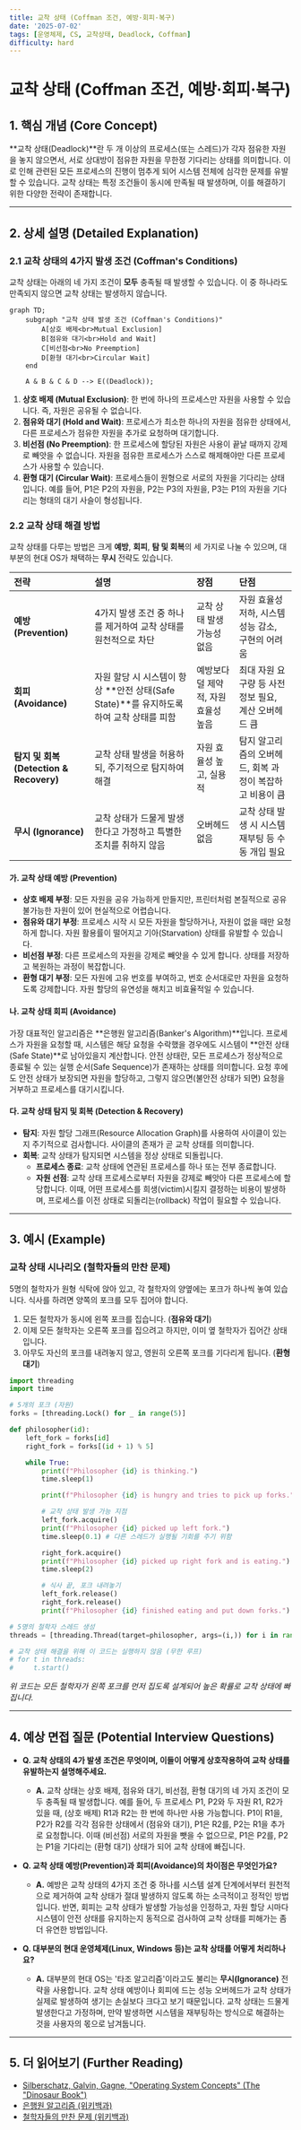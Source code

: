 ```yaml
---
title: 교착 상태 (Coffman 조건, 예방·회피·복구)
date: '2025-07-02'
tags: [운영체제, CS, 교착상태, Deadlock, Coffman]
difficulty: hard
---
```


# 교착 상태 (Coffman 조건, 예방·회피·복구)

## 1. 핵심 개념 (Core Concept)

\*\*교착 상태(Deadlock)\*\*란 두 개 이상의 프로세스(또는 스레드)가 각자 점유한 자원을 놓지 않으면서, 서로 상대방이 점유한 자원을 무한정 기다리는 상태를 의미합니다. 이로 인해 관련된 모든 프로세스의 진행이 멈추게 되어 시스템 전체에 심각한 문제를 유발할 수 있습니다. 교착 상태는 특정 조건들이 동시에 만족될 때 발생하며, 이를 해결하기 위한 다양한 전략이 존재합니다.

______________________________________________________________________

## 2. 상세 설명 (Detailed Explanation)

### 2.1 교착 상태의 4가지 발생 조건 (Coffman's Conditions)

교착 상태는 아래의 네 가지 조건이 **모두** 충족될 때 발생할 수 있습니다. 이 중 하나라도 만족되지 않으면 교착 상태는 발생하지 않습니다.

```mermaid
graph TD;
    subgraph "교착 상태 발생 조건 (Coffman's Conditions)"
        A[상호 배제<br>Mutual Exclusion]
        B[점유와 대기<br>Hold and Wait]
        C[비선점<br>No Preemption]
        D[환형 대기<br>Circular Wait]
    end

    A & B & C & D --> E((Deadlock));
```

1. **상호 배제 (Mutual Exclusion)**: 한 번에 하나의 프로세스만 자원을 사용할 수 있습니다. 즉, 자원은 공유될 수 없습니다.
1. **점유와 대기 (Hold and Wait)**: 프로세스가 최소한 하나의 자원을 점유한 상태에서, 다른 프로세스가 점유한 자원을 추가로 요청하며 대기합니다.
1. **비선점 (No Preemption)**: 한 프로세스에 할당된 자원은 사용이 끝날 때까지 강제로 빼앗을 수 없습니다. 자원을 점유한 프로세스가 스스로 해제해야만 다른 프로세스가 사용할 수 있습니다.
1. **환형 대기 (Circular Wait)**: 프로세스들이 원형으로 서로의 자원을 기다리는 상태입니다. 예를 들어, P1은 P2의 자원을, P2는 P3의 자원을, P3는 P1의 자원을 기다리는 형태의 대기 사슬이 형성됩니다.

### 2.2 교착 상태 해결 방법

교착 상태를 다루는 방법은 크게 **예방**, **회피**, **탐   및 회복**의 세 가지로 나눌 수 있으며, 대부분의 현대 OS가 채택하는 **무시** 전략도 있습니다.

| 전략                                    | 설명                                                                                        | 장점                                 | 단점                                                     |
| :-------------------------------------- | :------------------------------------------------------------------------------------------ | :----------------------------------- | :------------------------------------------------------- |
| **예방 (Prevention)**                   | 4가지 발생 조건 중 하나를 제거하여 교착 상태를 원천적으로 차단                              | 교착 상태 발생 가능성 없음           | 자원 효율성 저하, 시스템 성능 감소, 구현의 어려움        |
| **회피 (Avoidance)**                    | 자원 할당 시 시스템이 항상 \*\*안전 상태(Safe State)\*\*를 유지하도록 하여 교착 상태를 피함 | 예방보다 덜 제약적, 자원 효율성 높음 | 최대 자원 요구량 등 사전 정보 필요, 계산 오버헤드 큼     |
| **탐지 및 회복 (Detection & Recovery)** | 교착 상태 발생을 허용하되, 주기적으로 탐지하여 해결                                         | 자원 효율성 높고, 실용적             | 탐지 알고리즘의 오버헤드, 회복 과정이 복잡하고 비용이 큼 |
| **무시 (Ignorance)**                    | 교착 상태가 드물게 발생한다고 가정하고 특별한 조치를 취하지 않음                            | 오버헤드 없음                        | 교착 상태 발생 시 시스템 재부팅 등 수동 개입 필요        |

#### 가. 교착 상태 예방 (Prevention)

- **상호 배제 부정**: 모든 자원을 공유 가능하게 만들지만, 프린터처럼 본질적으로 공유 불가능한 자원이 있어 현실적으로 어렵습니다.
- **점유와 대기 부정**: 프로세스 시작 시 모든 자원을 할당하거나, 자원이 없을 때만 요청하게 합니다. 자원 활용률이 떨어지고 기아(Starvation) 상태를 유발할 수 있습니다.
- **비선점 부정**: 다른 프로세스의 자원을 강제로 빼앗을 수 있게 합니다. 상태를 저장하고 복원하는 과정이 복잡합니다.
- **환형 대기 부정**: 모든 자원에 고유 번호를 부여하고, 번호 순서대로만 자원을 요청하도록 강제합니다. 자원 할당의 유연성을 해치고 비효율적일 수 있습니다.

#### 나. 교착 상태 회피 (Avoidance)

가장 대표적인 알고리즘은 \*\*은행원 알고리즘(Banker's Algorithm)\*\*입니다.
프로세스가 자원을 요청할 때, 시스템은 해당 요청을 수락했을 경우에도 시스템이 \*\*안전 상태(Safe State)\*\*로 남아있을지 계산합니다. 안전 상태란, 모든 프로세스가 정상적으로 종료될 수 있는 실행 순서(Safe Sequence)가 존재하는 상태를 의미합니다. 요청 후에도 안전 상태가 보장되면 자원을 할당하고, 그렇지 않으면(불안전 상태가 되면) 요청을 거부하고 프로세스를 대기시킵니다.

#### 다. 교착 상태 탐지 및 회복 (Detection & Recovery)

- **탐지**: 자원 할당 그래프(Resource Allocation Graph)를 사용하여 사이클이 있는지 주기적으로 검사합니다. 사이클의 존재가 곧 교착 상태를 의미합니다.
- **회복**: 교착 상태가 탐지되면 시스템을 정상 상태로 되돌립니다.
  - **프로세스 종료**: 교착 상태에 연관된 프로세스를 하나 또는 전부 종료합니다.
  - **자원 선점**: 교착 상태 프로세스로부터 자원을 강제로 빼앗아 다른 프로세스에 할당합니다. 이때, 어떤 프로세스를 희생(victim)시킬지 결정하는 비용이 발생하며, 프로세스를 이전 상태로 되돌리는(rollback) 작업이 필요할 수 있습니다.

______________________________________________________________________

## 3. 예시 (Example)

### 교착 상태 시나리오 (철학자들의 만찬 문제)

5명의 철학자가 원형 식탁에 앉아 있고, 각 철학자의 양옆에는 포크가 하나씩 놓여 있습니다. 식사를 하려면 양쪽의 포크를 모두 집어야 합니다.

1. 모든 철학자가 동시에 왼쪽 포크를 집습니다. (**점유와 대기**)
1. 이제 모든 철학자는 오른쪽 포크를 집으려고 하지만, 이미 옆 철학자가 집어간 상태입니다.
1. 아무도 자신의 포크를 내려놓지 않고, 영원히 오른쪽 포크를 기다리게 됩니다. (**환형 대기**)

```python
import threading
import time

# 5개의 포크 (자원)
forks = [threading.Lock() for _ in range(5)]

def philosopher(id):
    left_fork = forks[id]
    right_fork = forks[(id + 1) % 5]

    while True:
        print(f"Philosopher {id} is thinking.")
        time.sleep(1)

        print(f"Philosopher {id} is hungry and tries to pick up forks.")

        # 교착 상태 발생 가능 지점
        left_fork.acquire()
        print(f"Philosopher {id} picked up left fork.")
        time.sleep(0.1) # 다른 스레드가 실행될 기회를 주기 위함

        right_fork.acquire()
        print(f"Philosopher {id} picked up right fork and is eating.")
        time.sleep(2)

        # 식사 끝, 포크 내려놓기
        left_fork.release()
        right_fork.release()
        print(f"Philosopher {id} finished eating and put down forks.")

# 5명의 철학자 스레드 생성
threads = [threading.Thread(target=philosopher, args=(i,)) for i in range(5)]

# 교착 상태 해결을 위해 이 코드는 실행하지 않음 (무한 루프)
# for t in threads:
#     t.start()
```

*위 코드는 모든 철학자가 왼쪽 포크를 먼저 집도록 설계되어 높은 확률로 교착 상태에 빠집니다.*

______________________________________________________________________

## 4. 예상 면접 질문 (Potential Interview Questions)

- **Q. 교착 상태의 4가   발생 조건은 무엇이며, 이들이 어떻게 상호작용하여 교착 상태를 유발하는지 설명해주세요.**

  - **A.** 교착 상태는 상호 배제, 점유와 대기, 비선점, 환형 대기의 네 가지 조건이 모두 충족될 때 발생합니다. 예를 들어, 두 프로세스 P1, P2와 두 자원 R1, R2가 있을 때, (상호 배제) R1과 R2는 한 번에 하나만 사용 가능합니다. P1이 R1을, P2가 R2를 각각 점유한 상태에서 (점유와 대기), P1은 R2를, P2는 R1을 추가로 요청합니다. 이때 (비선점) 서로의 자원을 뺏을 수 없으므로, P1은 P2를, P2는 P1을 기다리는 (환형 대기) 상태가 되어 교착 상태에 빠집니다.

- **Q. 교착 상태 예방(Prevention)과 회피(Avoidance)의 차이점은 무엇인가요?**

  - **A.** 예방은 교착 상태의 4가지 조건 중 하나를 시스템 설계 단계에서부터 원천적으로 제거하여 교착 상태가 절대 발생하지 않도록 하는 소극적이고 정적인 방법입니다. 반면, 회피는 교착 상태가 발생할 가능성을 인정하고, 자원 할당 시마다 시스템이 안전 상태를 유지하는지 동적으로 검사하여 교착 상태를 피해가는 좀 더 유연한 방법입니다.

- **Q. 대부분의 현대 운영체제(Linux, Windows 등)는 교착 상태를 어떻게 처리하나요?**

  - **A.** 대부분의 현대 OS는 '타조 알고리즘'이라고도 불리는 **무시(Ignorance)** 전략을 사용합니다. 교착 상태 예방이나 회피에 드는 성능 오버헤드가 교착 상태가 실제로 발생하여 생기는 손실보다 크다고 보기 때문입니다. 교착 상태는 드물게 발생한다고 가정하며, 만약 발생하면 시스템을 재부팅하는 방식으로 해결하는 것을 사용자의 몫으로 남겨둡니다.

______________________________________________________________________

## 5. 더 읽어보기 (Further Reading)

- [Silberschatz, Galvin, Gagne, "Operating System Concepts" (The "Dinosaur Book")](https://www.os-book.com/OS10/)
- [은행원 알고리즘 (위키백과)](https://ko.wikipedia.org/wiki/%EC%9D%80%ED%96%89%EC%9B%90_%EC%95%8C%EA%B3%A0%EB%A6%AC%EC%A6%98)
- [철학자들의 만찬 문제 (위키백과)](https://ko.wikipedia.org/wiki/%EC%B2%A0%ED%95%99%EC%9E%90%EB%93%A4%EC%9D%98_%EB%A7%8C%EC%B0%AC_%EB%AC%B8%EC%A0%9C)
